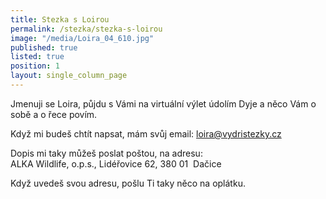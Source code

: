 ```yaml
---
title: Stezka s Loirou
permalink: /stezka/stezka-s-loirou
image: "/media/Loira_04_610.jpg"
published: true
listed: true
position: 1
layout: single_column_page
---
```

Jmenuji se Loira, půjdu s Vámi na virtuální výlet údolím Dyje a něco Vám
o sobě a o řece povím.

Když mi budeš chtít napsat, mám svůj email: loira@vydristezky.cz

Dopis mi taky můžeš poslat poštou, na adresu:  
ALKA Wildlife, o.p.s., Lidéřovice 62, 380 01  Dačice

Když uvedeš svou adresu, pošlu Ti taky něco na oplátku.
